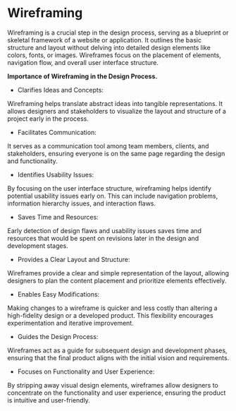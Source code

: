# Wireframing  
Wireframing is a crucial step in the design process, serving as a blueprint or skeletal framework of a website or application. It outlines the basic structure and layout without delving into detailed design elements like colors, fonts, or images. Wireframes focus on the placement of elements, navigation flow, and overall user interface structure.  

**Importance of Wireframing in the Design Process.**
  * Clarifies Ideas and Concepts:

Wireframing helps translate abstract ideas into tangible representations. It allows designers and stakeholders to visualize the layout and structure of a project early in the process.

  * Facilitates Communication:

It serves as a communication tool among team members, clients, and stakeholders, ensuring everyone is on the same page regarding the design and functionality.

  * Identifies Usability Issues:

By focusing on the user interface structure, wireframing helps identify potential usability issues early on. This can include navigation problems, information hierarchy issues, and interaction flaws.

  * Saves Time and Resources:

Early detection of design flaws and usability issues saves time and resources that would be spent on revisions later in the design and development stages.

  * Provides a Clear Layout and Structure:

Wireframes provide a clear and simple representation of the layout, allowing designers to plan the content placement and prioritize elements effectively.

  * Enables Easy Modifications:

Making changes to a wireframe is quicker and less costly than altering a high-fidelity design or a developed product. This flexibility encourages experimentation and iterative improvement.

  * Guides the Design Process:

Wireframes act as a guide for subsequent design and development phases, ensuring that the final product aligns with the initial vision and requirements.

  * Focuses on Functionality and User Experience:

By stripping away visual design elements, wireframes allow designers to concentrate on the functionality and user experience, ensuring the product is intuitive and user-friendly.
